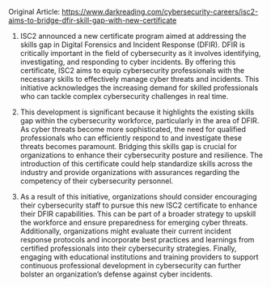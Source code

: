 Original Article: https://www.darkreading.com/cybersecurity-careers/isc2-aims-to-bridge-dfir-skill-gap-with-new-certificate

1) ISC2 announced a new certificate program aimed at addressing the skills gap in Digital Forensics and Incident Response (DFIR). DFIR is critically important in the field of cybersecurity as it involves identifying, investigating, and responding to cyber incidents. By offering this certificate, ISC2 aims to equip cybersecurity professionals with the necessary skills to effectively manage cyber threats and incidents. This initiative acknowledges the increasing demand for skilled professionals who can tackle complex cybersecurity challenges in real time.

2) This development is significant because it highlights the existing skills gap within the cybersecurity workforce, particularly in the area of DFIR. As cyber threats become more sophisticated, the need for qualified professionals who can efficiently respond to and investigate these threats becomes paramount. Bridging this skills gap is crucial for organizations to enhance their cybersecurity posture and resilience. The introduction of this certificate could help standardize skills across the industry and provide organizations with assurances regarding the competency of their cybersecurity personnel.

3) As a result of this initiative, organizations should consider encouraging their cybersecurity staff to pursue this new ISC2 certificate to enhance their DFIR capabilities. This can be part of a broader strategy to upskill the workforce and ensure preparedness for emerging cyber threats. Additionally, organizations might evaluate their current incident response protocols and incorporate best practices and learnings from certified professionals into their cybersecurity strategies. Finally, engaging with educational institutions and training providers to support continuous professional development in cybersecurity can further bolster an organization’s defense against cyber incidents.